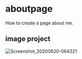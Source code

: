 # aboutpage

How to create a page about me.

## image project

![Screenshot_20200620-064321](https://user-images.githubusercontent.com/62434308/85192064-759ee000-b2c1-11ea-8c11-e1c393dbd4a8.png)
